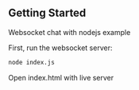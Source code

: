 ## Getting Started

Websocket chat with nodejs example

First, run the websocket server:

```bash
node index.js
```

Open index.html with live server
